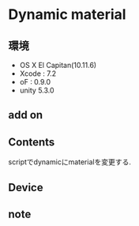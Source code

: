 # Dynamic material #

## 環境 ##
*	OS X El Capitan(10.11.6)
*	Xcode : 7.2
*	oF : 0.9.0
*	unity 5.3.0

## add on ##

## Contents ##
scriptでdynamicにmaterialを変更する.

## Device ##


## note ##






